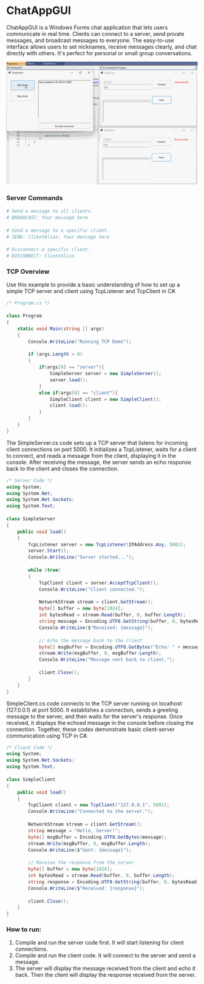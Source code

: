 # ChatAppGUI

ChatAppGUI is a Windows Forms chat application that lets users communicate in real time. Clients can connect to a server, send private messages, and broadcast messages to everyone. The easy-to-use interface allows users to set nicknames, receive messages clearly, and chat directly with others. It's perfect for personal or small group conversations.

![Demo](./ChatAppGUI_WF_Demo.gif)

### Server Commands

```bash
# Send a message to all clients.
# BROADCAST: Your message here

# Send a message to a specific client.
# SEND: ClientAlias: Your message here

# Disconnect a specific client.
# DISCONNECT: ClientAlias
```

### TCP Overview
Use this example to provide a basic understanding of how to set up a simple TCP server and client using TcpListener and TcpClient in C#.

```csharp
/* Program.cs */

class Program
{
    static void Main(string [] args)
    {
        Console.WriteLine("Running TCP Demo");
        
        if (args.Length > 0)
        {
            if(args[0] == "server"){
                SimpleServer server = new SimpleServer();
                server.load();
            }
            else if(args[0] == "client"){
                SimpleClient client = new SimpleClient();
                client.load();
            }
        }
    }
}

```

The SimpleServer.cs code sets up a TCP server that listens for incoming client connections on port 5000. It initializes a TcpListener, waits for a client to connect, and reads a message from the client, displaying it in the console. After receiving the message, the server sends an echo response back to the client and closes the connection.

```csharp
/* Server Code */
using System;
using System.Net;
using System.Net.Sockets;
using System.Text;

class SimpleServer
{
    public void load()
    {
        TcpListener server = new TcpListener(IPAddress.Any, 5001);
        server.Start();
        Console.WriteLine("Server started...");

        while (true)
        {
            TcpClient client = server.AcceptTcpClient();
            Console.WriteLine("Client connected.");
            
            NetworkStream stream = client.GetStream();
            byte[] buffer = new byte[1024];
            int bytesRead = stream.Read(buffer, 0, buffer.Length);
            string message = Encoding.UTF8.GetString(buffer, 0, bytesRead);
            Console.WriteLine($"Received: {message}");

            // Echo the message back to the client
            byte[] msgBuffer = Encoding.UTF8.GetBytes("Echo: " + message);
            stream.Write(msgBuffer, 0, msgBuffer.Length);
            Console.WriteLine("Message sent back to client.");

            client.Close();
        }
    }
}
```

SimpleClient.cs code connects to the TCP server running on localhost (127.0.0.1) at port 5000. It establishes a connection, sends a greeting message to the server, and then waits for the server's response. Once received, it displays the echoed message in the console before closing the connection. Together, these codes demonstrate basic client-server communication using TCP in C#.

```csharp
/* Client Code */
using System;
using System.Net.Sockets;
using System.Text;

class SimpleClient
{
    public void load()
    {
        TcpClient client = new TcpClient("127.0.0.1", 5001);
        Console.WriteLine("Connected to the server.");

        NetworkStream stream = client.GetStream();
        string message = "Hello, Server!";
        byte[] msgBuffer = Encoding.UTF8.GetBytes(message);
        stream.Write(msgBuffer, 0, msgBuffer.Length);
        Console.WriteLine($"Sent: {message}");

        // Receive the response from the server
        byte[] buffer = new byte[1024];
        int bytesRead = stream.Read(buffer, 0, buffer.Length);
        string response = Encoding.UTF8.GetString(buffer, 0, bytesRead);
        Console.WriteLine($"Received: {response}");

        client.Close();
    }
}
```

### How to run:
1. Compile and run the server code first. It will start listening for client connections.
2. Compile and run the client code. It will connect to the server and send a message.
3. The server will display the message received from the client and echo it back. Then the client will display the response received from the server.
